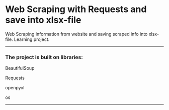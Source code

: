 # Web Scraping with Requests and save into xlsx-file #
Web Scraping information from website and saving scraped info into xlsx-file. Learning project.
***
### The project is built on libraries: ###
BeautifulSoup

Requests

openpyxl

os
***

